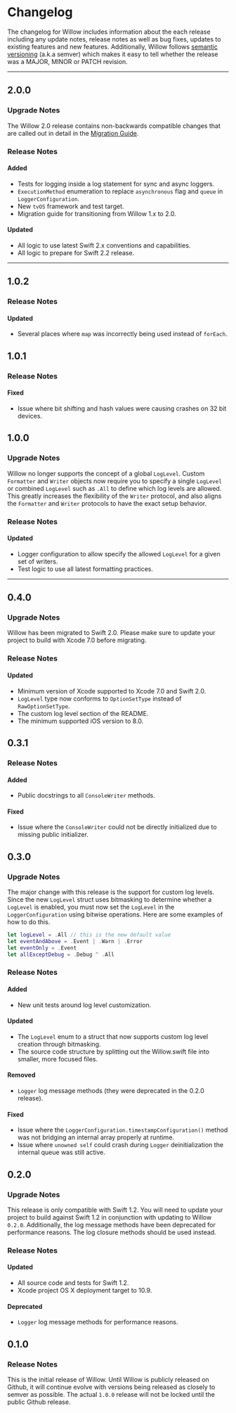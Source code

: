 # Changelog

The changelog for Willow includes information about the each release including any update notes, release notes as well as bug fixes, updates to existing features and new features. Additionally, Willow follows [semantic versioning](http://semver.org/) (a.k.a semver) which makes it easy to tell whether the release was a MAJOR, MINOR or PATCH revision.

---

## 2.0.0

### Upgrade Notes

The Willow 2.0 release contains non-backwards compatible changes that are called out in detail in the [Migration Guide](http://stash.nikedev.com/projects/BMD/repos/willow/browse/Documentation/Willow%202.0%20Migration%20Guide.md).

### Release Notes

#### Added

* Tests for logging inside a log statement for sync and async loggers.
* `ExecutionMethod` enumeration to replace `asynchronous` flag and `queue` in `LoggerConfiguration`.
* New `tvOS` framework and test target.
* Migration guide for transitioning from Willow 1.x to 2.0.

#### Updated

* All logic to use latest Swift 2.x conventions and capabilities.
* All logic to prepare for Swift 2.2 release.

---

## 1.0.2

### Release Notes

#### Updated

* Several places where `map` was incorrectly being used instead of `forEach`.

## 1.0.1

### Release Notes

#### Fixed

* Issue where bit shifting and hash values were causing crashes on 32 bit devices.

## 1.0.0

### Upgrade Notes

Willow no longer supports the concept of a global `LogLevel`. Custom `Formatter` and `Writer` objects now require you to specify a single `LogLevel` or combined `LogLevel` such as `.All` to define which log levels are allowed. This greatly increases the flexibility of the `Writer` protocol, and also aligns the `Formatter` and `Writer` protocols to have the exact setup behavior.

### Release Notes

#### Updated

* Logger configuration to allow specify the allowed `LogLevel` for a given set of writers.
* Test logic to use all latest formatting practices.

---

## 0.4.0

### Upgrade Notes

Willow has been migrated to Swift 2.0. Please make sure to update your project to build with Xcode 7.0 before migrating.

### Release Notes

#### Updated

* Minimum version of Xcode supported to Xcode 7.0 and Swift 2.0.
* `LogLevel` type now conforms to `OptionSetType` instead of `RawOptionSetType`.
* The custom log level section of the README.
* The minimum supported iOS version to 8.0.

## 0.3.1

### Release Notes

#### Added

* Public docstrings to all `ConsoleWriter` methods.

#### Fixed

* Issue where the `ConsoleWriter` could not be directly initialized due to missing public initializer.

## 0.3.0

### Upgrade Notes

The major change with this release is the support for custom log levels. Since the new `LogLevel` struct uses bitmasking to determine whether a `LogLevel` is enabled, you must now set the `LogLevel` in the `LoggerConfiguration` using bitwise operations. Here are some examples of how to do this.

```swift
let logLevel = .All // this is the new default value
let eventAndAbove = .Event | .Warn | .Error
let eventOnly = .Event
let allExceptDebug = .Debug ^ .All
```

### Release Notes

#### Added

* New unit tests around log level customization.

#### Updated

* The `LogLevel` enum to a struct that now supports custom log level creation through bitmasking.
* The source code structure by splitting out the Willow.swift file into smaller, more focused files.

#### Removed

* `Logger` log message methods (they were deprecated in the 0.2.0 release).

#### Fixed

* Issue where the `LoggerConfiguration.timestampConfiguration()` method was not bridging an internal array properly at runtime.
* Issue where `unowned self` could crash during `Logger` deinitialization the internal queue was still active.

## 0.2.0

### Upgrade Notes

This release is only compatible with Swift 1.2. You will need to update your project to build against Swift 1.2 in conjunction with updating to Willow `0.2.0`. Additionally, the log message methods have been deprecated for performance reasons. The log closure methods should be used instead.

### Release Notes

#### Updated

* All source code and tests for Swift 1.2.
* Xcode project OS X deployment target to 10.9.

#### Deprecated

* `Logger` log message methods for performance reasons.

## 0.1.0

### Release Notes

This is the initial release of Willow. Until Willow is publicly released on Github, it will continue evolve with versions being released as closely to semver as possible. The actual `1.0.0` release will not be locked until the public Github release.
